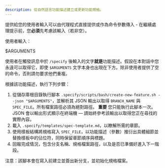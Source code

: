 ```yaml
---
description: 從自然語言功能描述建立或更新功能規格。
---
```


提供給您的使用者輸入可以由代理程式直接提供或作為命令參數傳入 - 在繼續處理提示前，您**必須**先考慮該輸入（若非空）。

使用者輸入：

$ARGUMENTS

使用者在觸發訊息中於 `/specify` 後輸入的文字**就是**功能描述。假設在本對話中您永遠可以取得它，即使 `$ARGUMENTS` 文字本身也出現在下方。除非使用者提供了空的命令，否則請勿要求他們重複。

根據該功能描述，執行下列步驟：

1. 從儲存庫根目錄執行腳本 `.specify/scripts/bash/create-new-feature.sh --json "$ARGUMENTS"`，並解析其 JSON 輸出以取得 `BRANCH_NAME` 與 `SPEC_FILE`。所有檔案路徑必須為絕對路徑。
   **重要** 您只能執行此腳本一次。JSON 會以輸出形式顯示在終端機 — 請始終參考該輸出以取得您正在尋找的實際內容。
2. 載入 `.specify/templates/spec-template.md`，以瞭解所需的章節。
3. 使用樣板結構將規格寫入 `SPEC_FILE`，以功能描述（參數）推衍出具體細節並替換樣板中的佔位符，同時保留章節順序與標題。
4. 回報完成情況，包含分支名稱、規格檔案路徑，以及是否已準備好進入下一階段。

注意：該腳本會在寫入前建立並簽出新分支，並初始化規格檔案。